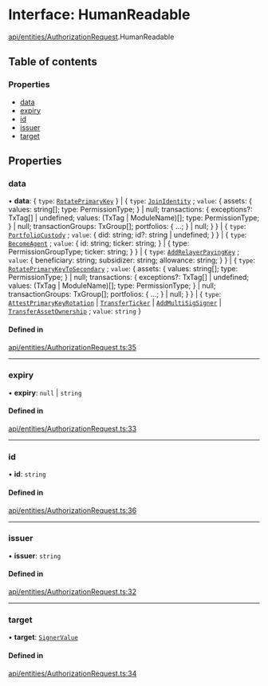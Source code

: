 # Interface: HumanReadable

[api/entities/AuthorizationRequest](../wiki/api.entities.AuthorizationRequest).HumanReadable

## Table of contents

### Properties

- [data](../wiki/api.entities.AuthorizationRequest.HumanReadable#data)
- [expiry](../wiki/api.entities.AuthorizationRequest.HumanReadable#expiry)
- [id](../wiki/api.entities.AuthorizationRequest.HumanReadable#id)
- [issuer](../wiki/api.entities.AuthorizationRequest.HumanReadable#issuer)
- [target](../wiki/api.entities.AuthorizationRequest.HumanReadable#target)

## Properties

### data

• **data**: { `type`: [`RotatePrimaryKey`](../wiki/types.AuthorizationType#rotateprimarykey)  } \| { `type`: [`JoinIdentity`](../wiki/types.AuthorizationType#joinidentity) ; `value`: { assets: { values: string[]; type: PermissionType; } \| null; transactions: { exceptions?: TxTag[] \| undefined; values: (TxTag \| ModuleName)[]; type: PermissionType; } \| null; transactionGroups: TxGroup[]; portfolios: { ...; } \| null; }  } \| { `type`: [`PortfolioCustody`](../wiki/types.AuthorizationType#portfoliocustody) ; `value`: { did: string; id?: string \| undefined; }  } \| { `type`: [`BecomeAgent`](../wiki/types.AuthorizationType#becomeagent) ; `value`: { id: string; ticker: string; } \| { type: PermissionGroupType; ticker: string; }  } \| { `type`: [`AddRelayerPayingKey`](../wiki/types.AuthorizationType#addrelayerpayingkey) ; `value`: { beneficiary: string; subsidizer: string; allowance: string; }  } \| { `type`: [`RotatePrimaryKeyToSecondary`](../wiki/types.AuthorizationType#rotateprimarykeytosecondary) ; `value`: { assets: { values: string[]; type: PermissionType; } \| null; transactions: { exceptions?: TxTag[] \| undefined; values: (TxTag \| ModuleName)[]; type: PermissionType; } \| null; transactionGroups: TxGroup[]; portfolios: { ...; } \| null; }  } \| { `type`: [`AttestPrimaryKeyRotation`](../wiki/types.AuthorizationType#attestprimarykeyrotation) \| [`TransferTicker`](../wiki/types.AuthorizationType#transferticker) \| [`AddMultiSigSigner`](../wiki/types.AuthorizationType#addmultisigsigner) \| [`TransferAssetOwnership`](../wiki/types.AuthorizationType#transferassetownership) ; `value`: `string`  }

#### Defined in

[api/entities/AuthorizationRequest.ts:35](https://github.com/PolymathNetwork/polymesh-sdk/blob/49113a20/src/api/entities/AuthorizationRequest.ts#L35)

___

### expiry

• **expiry**: ``null`` \| `string`

#### Defined in

[api/entities/AuthorizationRequest.ts:33](https://github.com/PolymathNetwork/polymesh-sdk/blob/49113a20/src/api/entities/AuthorizationRequest.ts#L33)

___

### id

• **id**: `string`

#### Defined in

[api/entities/AuthorizationRequest.ts:36](https://github.com/PolymathNetwork/polymesh-sdk/blob/49113a20/src/api/entities/AuthorizationRequest.ts#L36)

___

### issuer

• **issuer**: `string`

#### Defined in

[api/entities/AuthorizationRequest.ts:32](https://github.com/PolymathNetwork/polymesh-sdk/blob/49113a20/src/api/entities/AuthorizationRequest.ts#L32)

___

### target

• **target**: [`SignerValue`](../wiki/types.SignerValue)

#### Defined in

[api/entities/AuthorizationRequest.ts:34](https://github.com/PolymathNetwork/polymesh-sdk/blob/49113a20/src/api/entities/AuthorizationRequest.ts#L34)

